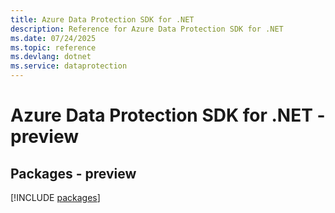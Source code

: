 ```yaml
---
title: Azure Data Protection SDK for .NET
description: Reference for Azure Data Protection SDK for .NET
ms.date: 07/24/2025
ms.topic: reference
ms.devlang: dotnet
ms.service: dataprotection
---
```

# Azure Data Protection SDK for .NET - preview
## Packages - preview
[!INCLUDE [packages](data-protection-index.md)]